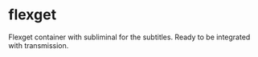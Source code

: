 flexget
====

Flexget container with subliminal for the subtitles. Ready to be integrated with transmission.
